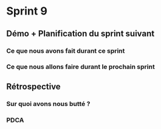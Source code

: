# Sprint 9

## Démo + Planification du sprint suivant

### Ce que nous avons fait durant ce sprint


### Ce que nous allons faire durant le prochain sprint


## Rétrospective

### Sur quoi avons nous butté ?



### PDCA
